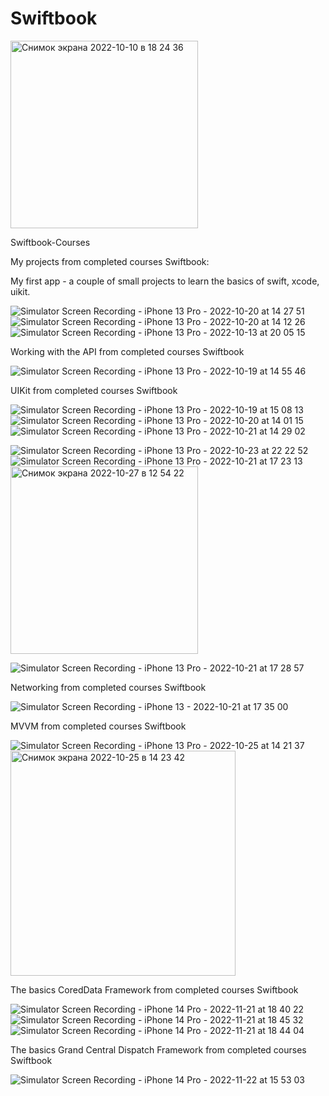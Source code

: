 # Swiftbook

<img width="300" alt="Снимок экрана 2022-10-10 в 18 24 36" src="https://user-images.githubusercontent.com/110721351/194865761-429f7b86-4518-4518-8685-7dab964d5873.png">

Swiftbook-Courses

My projects from completed courses Swiftbook:

My first app - a couple of small projects to learn the basics of swift, xcode, uikit.

![Simulator Screen Recording - iPhone 13 Pro - 2022-10-20 at 14 27 51](https://user-images.githubusercontent.com/110721351/196897340-fbb236e3-0e54-4888-a34a-30395dd7de66.gif)
![Simulator Screen Recording - iPhone 13 Pro - 2022-10-20 at 14 12 26](https://user-images.githubusercontent.com/110721351/196897372-563c6db7-d63e-4a2a-b68f-4318b379b962.gif)
![Simulator Screen Recording - iPhone 13 Pro - 2022-10-13 at 20 05 15](https://user-images.githubusercontent.com/110721351/195848710-8ff55b0b-a228-4a26-8386-8668bfa9c878.gif)

Working with the API from completed courses Swiftbook

![Simulator Screen Recording - iPhone 13 Pro - 2022-10-19 at 14 55 46](https://user-images.githubusercontent.com/110721351/196645134-8f1dab55-9c95-4e1b-ae33-38cff767a3bf.gif)

UIKit from completed courses Swiftbook

![Simulator Screen Recording - iPhone 13 Pro - 2022-10-19 at 15 08 13](https://user-images.githubusercontent.com/110721351/196648178-b5e4d972-8728-469e-acea-0b29ae4a408b.gif)
![Simulator Screen Recording - iPhone 13 Pro - 2022-10-20 at 14 01 15](https://user-images.githubusercontent.com/110721351/196891336-64ce2fb0-26ed-44f1-8612-2829aad7b40b.gif)
![Simulator Screen Recording - iPhone 13 Pro - 2022-10-21 at 14 29 02](https://user-images.githubusercontent.com/110721351/197150625-31004190-c69b-44db-bf03-a6ea2e5fa957.gif)

![Simulator Screen Recording - iPhone 13 Pro - 2022-10-23 at 22 22 52](https://user-images.githubusercontent.com/110721351/197409187-452bcacd-1258-420c-aaed-69da1623a684.gif)
![Simulator Screen Recording - iPhone 13 Pro - 2022-10-21 at 17 23 13](https://user-images.githubusercontent.com/110721351/197696824-103a9133-5437-4f75-b6f5-860b34b4c9c3.gif)
<img width="300" alt="Снимок экрана 2022-10-27 в 12 54 22" src="https://user-images.githubusercontent.com/110721351/198239918-89fe6fe7-a804-4042-8c03-295c412deca7.png">

![Simulator Screen Recording - iPhone 13 Pro - 2022-10-21 at 17 28 57](https://user-images.githubusercontent.com/110721351/198630853-1cfa8a50-289e-461e-8bfe-dbbd38592c43.gif)





Networking from completed courses Swiftbook 

![Simulator Screen Recording - iPhone 13 - 2022-10-21 at 17 35 00](https://user-images.githubusercontent.com/110721351/197747339-3451bd77-61a9-4766-98cc-eab529338155.gif)

MVVM from completed courses Swiftbook

![Simulator Screen Recording - iPhone 13 Pro - 2022-10-25 at 14 21 37](https://user-images.githubusercontent.com/110721351/197749143-567dcc97-8a06-4d7c-800d-d4460067ca92.gif)
<img width="360" alt="Снимок экрана 2022-10-25 в 14 23 42" src="https://user-images.githubusercontent.com/110721351/197749256-0fed1368-1e53-4210-a9bd-6b29549f290c.png">


The basics CoredData Framework from completed courses Swiftbook 

![Simulator Screen Recording - iPhone 14 Pro - 2022-11-21 at 18 40 22](https://user-images.githubusercontent.com/110721351/203082878-901c5d18-da91-497e-9089-f086715d4687.gif)
![Simulator Screen Recording - iPhone 14 Pro - 2022-11-21 at 18 45 32](https://user-images.githubusercontent.com/110721351/203083939-9cbdb098-bfe7-49b6-9bf4-fc25efbd6850.gif)
![Simulator Screen Recording - iPhone 14 Pro - 2022-11-21 at 18 44 04](https://user-images.githubusercontent.com/110721351/203083964-a2ac3699-f434-40e7-b3e3-017728222b28.gif)

The basics Grand Central Dispatch Framework from completed courses Swiftbook 

![Simulator Screen Recording - iPhone 14 Pro - 2022-11-22 at 15 53 03](https://user-images.githubusercontent.com/110721351/203307944-cda31548-6917-4a6a-bd09-5ef60d96d3d2.gif)








